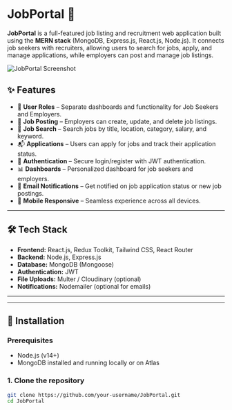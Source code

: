 # JobPortal 💼

**JobPortal** is a full-featured job listing and recruitment web application built using the **MERN stack** (MongoDB, Express.js, React.js, Node.js). It connects job seekers with recruiters, allowing users to search for jobs, apply, and manage applications, while employers can post and manage job listings.

![JobPortal Screenshot](https://i.ibb.co.com/nNR9qMgS/Blog.png)

## ✨ Features

- 👤 **User Roles** – Separate dashboards and functionality for Job Seekers and Employers.
- 📄 **Job Posting** – Employers can create, update, and delete job listings.
- 🔎 **Job Search** – Search jobs by title, location, category, salary, and keyword.
- 📬 **Applications** – Users can apply for jobs and track their application status.
- 🔐 **Authentication** – Secure login/register with JWT authentication.
- 📊 **Dashboards** – Personalized dashboard for job seekers and employers.
- 📨 **Email Notifications** – Get notified on job application status or new job postings.
- 📱 **Mobile Responsive** – Seamless experience across all devices.

---

## 🛠 Tech Stack

- **Frontend:** React.js, Redux Toolkit, Tailwind CSS, React Router
- **Backend:** Node.js, Express.js
- **Database:** MongoDB (Mongoose)
- **Authentication:** JWT
- **File Uploads:** Multer / Cloudinary (optional)
- **Notifications:** Nodemailer (optional for emails)

---

---

## 🚀 Installation

### Prerequisites

- Node.js (v14+)
- MongoDB installed and running locally or on Atlas

### 1. Clone the repository

```bash
git clone https://github.com/your-username/JobPortal.git
cd JobPortal


